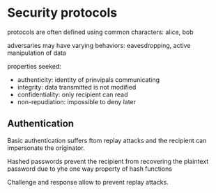 # Security protocols

protocols are often defined using common characters: alice, bob

adversaries may have varying behaviors: eavesdropping, 
active manipulation of data

properties seeked:
* authenticity: identity of prinvipals communicating
* integrity: data transmitted is not modified
* confidentiality: only recipient can read
* non-repudiation: impossible to deny later

## Authentication

Basic authentication suffers ftom replay attacks
and the recipient can impersonate the originator.

Hashed passwords prevent the recipient from 
recovering the plaintext password due to yhe
one way property of hash functions

Challenge and response allow to prevent 
replay attacks.
